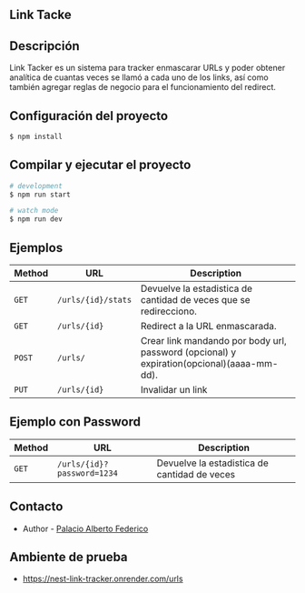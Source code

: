 ## Link Tacke
## Descripción
Link Tacker es un sistema para tracker enmascarar URLs y poder obtener analítica de cuantas
veces se llamó a cada uno de los links, así como también agregar reglas de negocio para el
funcionamiento del redirect.

## Configuración del proyecto

```bash
$ npm install
```

## Compilar y ejecutar el proyecto

```bash
# development
$ npm run start

# watch mode
$ npm run dev

```


## Ejemplos

| Method   | URL                                      | Description                              |
| -------- | ---------------------------------------- | ---------------------------------------- |
| `GET`    | `/urls/{id}/stats`                             | Devuelve la estadistica de cantidad de veces que se redirecciono.                      |
| `GET`    | `/urls/{id}`                          | Redirect a la URL enmascarada.                       |
| `POST`   | `/urls/`                             | Crear link mandando por body url, password (opcional) y expiration(opcional)(aaaa-mm-dd).                       |
| `PUT`    | `/urls/{id}`                          | Invalidar un link                       |


## Ejemplo con Password

| Method   | URL                                      | Description                              |
| -------- | ---------------------------------------- | ---------------------------------------- |
| `GET`    | `/urls/{id}?password=1234`                             | Devuelve la estadistica de cantidad de veces

## Contacto

- Author - [Palacio Alberto Federico](https://www.linkedin.com/in/afpalacio/)

## Ambiente de prueba

- https://nest-link-tracker.onrender.com/urls